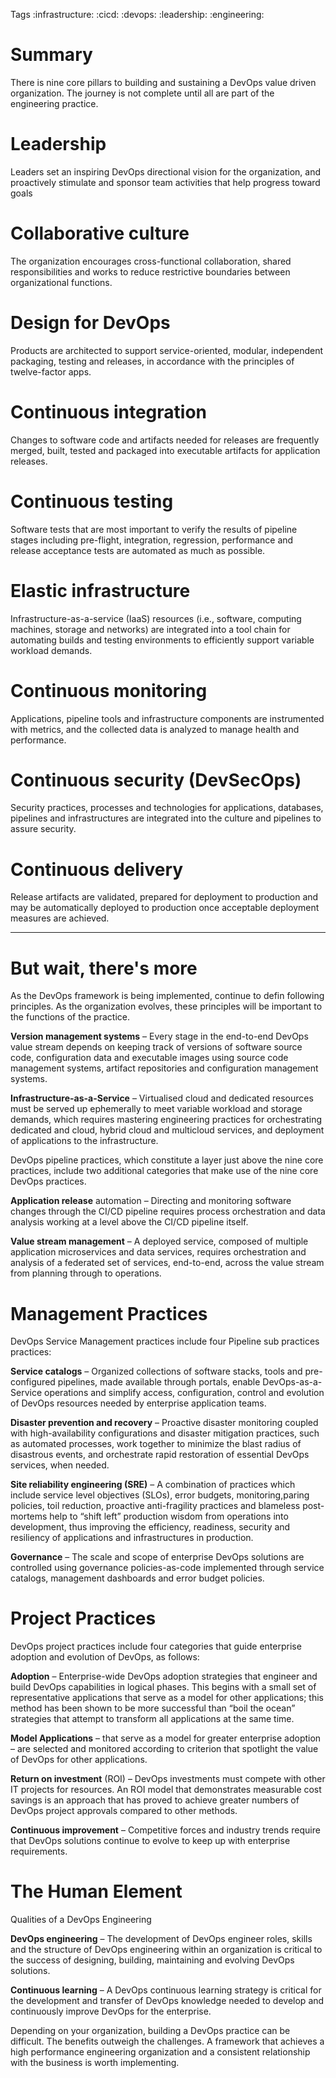 
Tags :infrastructure: :cicd: :devops: :leadership: :engineering:

# Summary
There is nine core pillars to building and sustaining a DevOps value driven organization. The journey is not complete until all are part of the engineering practice. 

# Leadership 
  Leaders set an inspiring DevOps directional vision for the organization, and proactively stimulate and sponsor team activities that help progress toward goals

# Collaborative culture 
  The organization encourages cross-functional collaboration, shared responsibilities and works to reduce restrictive boundaries between organizational functions.

# Design for DevOps
  Products are architected to support service-oriented, modular, independent packaging, testing and releases, in accordance with the principles of twelve-factor apps.

# Continuous integration 
  Changes to software code and artifacts needed for releases are frequently merged, built, tested and packaged into executable artifacts for application releases.

# Continuous testing 
  Software tests that are most important to verify the results of pipeline stages including pre-flight, integration, regression, performance and release acceptance tests are automated as much as possible.

# Elastic infrastructure 
  Infrastructure-as-a-service (IaaS) resources (i.e., software, computing machines, storage and networks) are integrated into a tool chain for automating builds and testing environments to efficiently support variable workload demands.

# Continuous monitoring 
  Applications, pipeline tools and infrastructure components are instrumented with metrics, and the collected data is analyzed to manage health and performance.

# Continuous security (DevSecOps) 
  Security practices, processes and technologies for applications, databases, pipelines and infrastructures are integrated into the culture and pipelines to assure security.

# Continuous delivery 
  Release artifacts are validated, prepared for deployment to production and may be automatically deployed to production once acceptable deployment measures are achieved.
  ____________________________________
  
# But wait, there's more 
  As the DevOps framework is being implemented, continue to defin following principles. As the organization evolves, these principles will be important to the functions of the practice. 

  **Version management systems** – Every stage in the end-to-end DevOps value stream depends on keeping track of versions of software source code, configuration data and executable images using source code management systems, artifact repositories and configuration management systems.

  **Infrastructure-as-a-Service** – Virtualised cloud and dedicated resources must be served up ephemerally to meet variable workload and storage demands, which requires mastering engineering practices for orchestrating dedicated and cloud, hybrid cloud and multicloud services, and deployment of applications to the infrastructure.

  DevOps pipeline practices, which constitute a layer just above the nine core practices, include two additional categories that make use of the nine core DevOps practices.

  **Application release** automation – Directing and monitoring software changes through the CI/CD pipeline requires process orchestration and data analysis working at a level above the CI/CD pipeline itself.

  **Value stream management** – A deployed service, composed of multiple application microservices and data services, requires orchestration and analysis of a federated set of services, end-to-end, across the value stream from planning through to operations.

# Management Practices
  DevOps Service Management practices include four Pipeline sub practices practices:

  **Service catalogs** – Organized collections of software stacks, tools and pre-configured pipelines, made available through portals, enable DevOps-as-a-Service operations and simplify access, configuration, control and evolution of DevOps resources needed by enterprise application teams.

  **Disaster prevention and recovery** – Proactive disaster monitoring coupled with high-availability configurations and disaster mitigation practices, such as automated processes, work together to minimize the blast radius of disastrous events, and orchestrate rapid restoration of essential DevOps services, when needed.

  **Site reliability engineering (SRE)** – A combination of practices which include service level objectives (SLOs), error
  budgets, monitoring,paring policies, toil reduction, proactive anti-fragility practices and blameless post-mortems help to “shift left” production wisdom from operations into development, thus improving the efficiency, readiness, security and resiliency of applications and infrastructures in production.

  **Governance** – The scale and scope of enterprise DevOps solutions are controlled using governance policies-as-code implemented through service catalogs, management dashboards and error budget policies.

# Project Practices
  DevOps project practices include four categories that guide enterprise adoption and evolution of DevOps, as follows:

  **Adoption** – Enterprise-wide DevOps adoption strategies that engineer and build DevOps capabilities in logical phases. This begins with a small set of representative applications that serve as a model for other applications; this method has been shown to be more successful than “boil the ocean” strategies that attempt to transform all applications at the same time.

  **Model Applications** – that serve as a model for greater enterprise adoption – are selected and monitored according to criterion that spotlight the value of DevOps for other applications.

 **Return on investment** (ROI) – DevOps investments must compete with other IT projects for resources. An ROI model that demonstrates measurable cost savings is an approach that has proved to achieve greater numbers of DevOps project approvals compared to other methods.

 **Continuous improvement** – Competitive forces and industry trends require that DevOps solutions continue to evolve to keep up with enterprise requirements.

# The Human Element
  Qualities of a DevOps Engineering

  **DevOps engineering** – The development of DevOps engineer roles, skills and the structure of DevOps engineering within an organization is critical to the success of designing, building, maintaining and evolving DevOps solutions.

  **Continuous learning** – A DevOps continuous learning strategy is critical for the development and transfer of DevOps knowledge needed to develop and continuously improve DevOps for the enterprise.

  Depending on your organization, building a DevOps practice can be difficult. The benefits outweigh the challenges. A framework
  that achieves a high performance engineering organization and a consistent relationship with the business is worth implementing.
  
